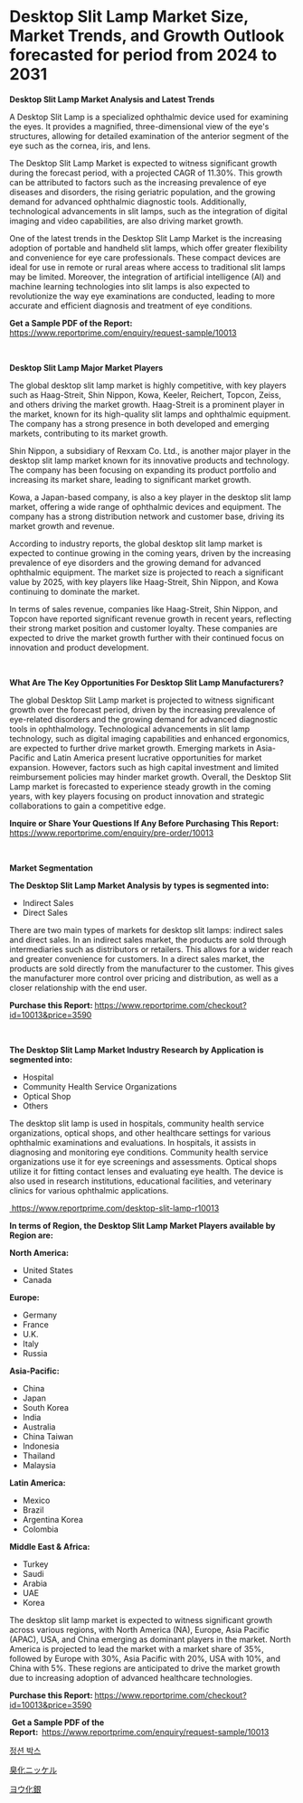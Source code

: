 <p><h1>Desktop Slit Lamp Market Size, Market Trends, and Growth Outlook forecasted for period from 2024 to 2031</h1></p><p><strong>Desktop Slit Lamp Market Analysis and Latest Trends</strong></p>
<p><p>A Desktop Slit Lamp is a specialized ophthalmic device used for examining the eyes. It provides a magnified, three-dimensional view of the eye's structures, allowing for detailed examination of the anterior segment of the eye such as the cornea, iris, and lens. </p><p>The Desktop Slit Lamp Market is expected to witness significant growth during the forecast period, with a projected CAGR of 11.30%. This growth can be attributed to factors such as the increasing prevalence of eye diseases and disorders, the rising geriatric population, and the growing demand for advanced ophthalmic diagnostic tools. Additionally, technological advancements in slit lamps, such as the integration of digital imaging and video capabilities, are also driving market growth.</p><p>One of the latest trends in the Desktop Slit Lamp Market is the increasing adoption of portable and handheld slit lamps, which offer greater flexibility and convenience for eye care professionals. These compact devices are ideal for use in remote or rural areas where access to traditional slit lamps may be limited. Moreover, the integration of artificial intelligence (AI) and machine learning technologies into slit lamps is also expected to revolutionize the way eye examinations are conducted, leading to more accurate and efficient diagnosis and treatment of eye conditions.</p></p>
<p><strong>Get a Sample PDF of the Report:&nbsp;</strong> <a href="https://www.reportprime.com/enquiry/request-sample/10013">https://www.reportprime.com/enquiry/request-sample/10013</a></p>
<p>&nbsp;</p>
<p><strong>Desktop Slit Lamp Major Market Players</strong></p>
<p><p>The global desktop slit lamp market is highly competitive, with key players such as Haag-Streit, Shin Nippon, Kowa, Keeler, Reichert, Topcon, Zeiss, and others driving the market growth. Haag-Streit is a prominent player in the market, known for its high-quality slit lamps and ophthalmic equipment. The company has a strong presence in both developed and emerging markets, contributing to its market growth.</p><p>Shin Nippon, a subsidiary of Rexxam Co. Ltd., is another major player in the desktop slit lamp market known for its innovative products and technology. The company has been focusing on expanding its product portfolio and increasing its market share, leading to significant market growth.</p><p>Kowa, a Japan-based company, is also a key player in the desktop slit lamp market, offering a wide range of ophthalmic devices and equipment. The company has a strong distribution network and customer base, driving its market growth and revenue.</p><p>According to industry reports, the global desktop slit lamp market is expected to continue growing in the coming years, driven by the increasing prevalence of eye disorders and the growing demand for advanced ophthalmic equipment. The market size is projected to reach a significant value by 2025, with key players like Haag-Streit, Shin Nippon, and Kowa continuing to dominate the market.</p><p>In terms of sales revenue, companies like Haag-Streit, Shin Nippon, and Topcon have reported significant revenue growth in recent years, reflecting their strong market position and customer loyalty. These companies are expected to drive the market growth further with their continued focus on innovation and product development.</p></p>
<p>&nbsp;</p>
<p><strong>What Are The Key Opportunities For Desktop Slit Lamp Manufacturers?</strong></p>
<p><p>The global Desktop Slit Lamp market is projected to witness significant growth over the forecast period, driven by the increasing prevalence of eye-related disorders and the growing demand for advanced diagnostic tools in ophthalmology. Technological advancements in slit lamp technology, such as digital imaging capabilities and enhanced ergonomics, are expected to further drive market growth. Emerging markets in Asia-Pacific and Latin America present lucrative opportunities for market expansion. However, factors such as high capital investment and limited reimbursement policies may hinder market growth. Overall, the Desktop Slit Lamp market is forecasted to experience steady growth in the coming years, with key players focusing on product innovation and strategic collaborations to gain a competitive edge.</p></p>
<p><strong>Inquire or Share Your Questions If Any Before Purchasing This Report:</strong> <a href="https://www.reportprime.com/enquiry/pre-order/10013">https://www.reportprime.com/enquiry/pre-order/10013</a></p>
<p>&nbsp;</p>
<p><strong>Market Segmentation</strong></p>
<p><strong>The Desktop Slit Lamp Market Analysis by types is segmented into:</strong></p>
<p><ul><li>Indirect Sales</li><li>Direct Sales</li></ul></p>
<p><p>There are two main types of markets for desktop slit lamps: indirect sales and direct sales. In an indirect sales market, the products are sold through intermediaries such as distributors or retailers. This allows for a wider reach and greater convenience for customers. In a direct sales market, the products are sold directly from the manufacturer to the customer. This gives the manufacturer more control over pricing and distribution, as well as a closer relationship with the end user.</p></p>
<p><strong>Purchase this Report:&nbsp;</strong><a href="https://www.reportprime.com/checkout?id=10013&price=3590">https://www.reportprime.com/checkout?id=10013&price=3590</a></p>
<p>&nbsp;</p>
<p><strong>The Desktop Slit Lamp Market Industry Research by Application is segmented into:</strong></p>
<p><ul><li>Hospital</li><li>Community Health Service Organizations</li><li>Optical Shop</li><li>Others</li></ul></p>
<p><p>The desktop slit lamp is used in hospitals, community health service organizations, optical shops, and other healthcare settings for various ophthalmic examinations and evaluations. In hospitals, it assists in diagnosing and monitoring eye conditions. Community health service organizations use it for eye screenings and assessments. Optical shops utilize it for fitting contact lenses and evaluating eye health. The device is also used in research institutions, educational facilities, and veterinary clinics for various ophthalmic applications.</p></p>
<p><a href="https://www.reportprime.com/desktop-slit-lamp-r10013">&nbsp;https://www.reportprime.com/desktop-slit-lamp-r10013</a></p>
<p><strong>In terms of Region, the Desktop Slit Lamp Market Players available by Region are:</strong></p>
<p>
    <p> <strong> North America: </strong>
        <ul>
            <li>United States</li>
            <li>Canada</li>
        </ul>
        </p> 
    <p> <strong> Europe: </strong>
        <ul>
            <li>Germany</li>
            <li>France</li>
            <li>U.K.</li>
            <li>Italy</li>
            <li>Russia</li>
        </ul>
        </p> 
    <p> <strong> Asia-Pacific: </strong>
        <ul>
            <li>China</li>
            <li>Japan</li>
            <li>South Korea</li>
            <li>India</li>
            <li>Australia</li>
            <li>China Taiwan</li>
            <li>Indonesia</li>
            <li>Thailand</li>
            <li>Malaysia</li>
        </ul>
        </p> 
    <p> <strong> Latin America: </strong>
        <ul>
            <li>Mexico</li>
            <li>Brazil</li>
            <li>Argentina Korea</li>
            <li>Colombia</li>
        </ul>
        </p> 
    <p> <strong> Middle East & Africa: </strong>
        <ul>
            <li>Turkey</li>
            <li>Saudi</li>
            <li>Arabia</li>
            <li>UAE</li>
            <li>Korea</li>
        </ul>
    </p>
    </p>
<p><p>The desktop slit lamp market is expected to witness significant growth across various regions, with North America (NA), Europe, Asia Pacific (APAC), USA, and China emerging as dominant players in the market. North America is projected to lead the market with a market share of 35%, followed by Europe with 30%, Asia Pacific with 20%, USA with 10%, and China with 5%. These regions are anticipated to drive the market growth due to increasing adoption of advanced healthcare technologies.</p></p>
<p><strong>Purchase this Report: </strong><a href="https://www.reportprime.com/checkout?id=10013&price=3590">https://www.reportprime.com/checkout?id=10013&price=3590</a></p>
<p>&nbsp;<strong>Get a Sample PDF of the Report:&nbsp;&nbsp;</strong><a href="https://www.reportprime.com/enquiry/request-sample/10013">https://www.reportprime.com/enquiry/request-sample/10013</a></p>
<p><strong></strong></p>
<p><p><a href="https://medium.com/@thadnader1941/%EC%A0%91%EC%86%8D%EB%B0%95%EC%8A%A4-%EC%8B%9C%EC%9E%A5-%EB%B6%84%EC%84%9D-%EA%B7%B8%EC%9D%98-cagr-%EC%8B%9C%EC%9E%A5-%EC%84%B8%EB%B6%84%ED%99%94-%EB%B0%8F-%EA%B8%80%EB%A1%9C%EB%B2%8C-%EC%82%B0%EC%97%85-%EA%B0%9C%EC%9A%94-0a1b05fbdc76">정션 박스</a></p><p><a href="https://medium.com/@aurelianghideanu2022/%E3%83%8B%E3%83%83%E3%82%B1%E3%83%AB%E8%87%AD%E5%8C%96%E7%89%A9%E5%B8%82%E5%A0%B4%E3%83%A1%E3%83%88%E3%83%AA%E3%82%AF%E3%82%B9%E3%81%AE%E3%83%87%E3%82%B3%E3%83%BC%E3%83%87%E3%82%A3%E3%83%B3%E3%82%B0-%E5%B8%82%E5%A0%B4%E3%82%B7%E3%82%A7%E3%82%A2-%E3%83%88%E3%83%AC%E3%83%B3%E3%83%89-%E6%88%90%E9%95%B7%E3%83%91%E3%82%BF%E3%83%BC%E3%83%B3-96e5ca1c518c">臭化ニッケル</a></p><p><a href="https://medium.com/@craigurcottrte8/%E9%8A%80%E3%83%A8%E3%82%A6%E5%8C%96%E7%89%A9%E5%B8%82%E5%A0%B4%E3%83%AC%E3%83%9D%E3%83%BC%E3%83%88%E3%81%AF-%E3%81%93%E3%81%AE%E5%B8%82%E5%A0%B4%E3%81%AE%E6%9C%80%E6%96%B0%E3%81%AE%E3%83%88%E3%83%AC%E3%83%B3%E3%83%89%E3%81%A8%E6%88%90%E9%95%B7%E6%A9%9F%E4%BC%9A%E3%82%92%E6%98%8E%E3%82%89%E3%81%8B%E3%81%AB%E3%81%97%E3%81%BE%E3%81%99-fe46e44017c9">ヨウ化銀</a></p></p>